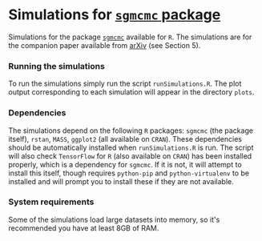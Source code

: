 # Simulations for [`sgmcmc` package](https://github.com/STOR-i/sgmcmc)

Simulations for the package [`sgmcmc`](https://github.com/STOR-i/sgmcmc) available for `R`. The simulations are for the companion paper available from [arXiv](https://arxiv.org) (see Section 5).


### Running the simulations

To run the simulations simply run the script `runSimulations.R`. The plot output corresponding to each simulation will appear in the directory `plots`.


### Dependencies

The simulations depend on the following `R` packages: `sgmcmc` (the package itself), `rstan`, `MASS`, `ggplot2` (all available on `CRAN`). These dependencies should be automatically installed when `runSimulations.R` is run. The script will also check `TensorFlow` for `R` (also available on `CRAN`) has been installed properly, which is a dependency for `sgmcmc`. If it is not, it will attempt to install this itself, though requires `python-pip` and `python-virtualenv` to be installed and will prompt you to install these if they are not available.


### System requirements

Some of the simulations load large datasets into memory, so it's recommended you have at least 8GB of RAM.
